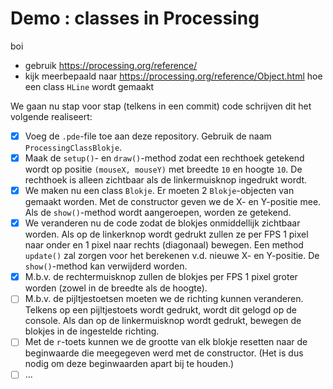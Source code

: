# Demo : classes in Processing
boi
- gebruik https://processing.org/reference/
- kijk meerbepaald naar https://processing.org/reference/Object.html hoe een class `HLine` wordt gemaakt

We gaan nu stap voor stap (telkens in een commit) code schrijven dit het volgende realiseert:

- [X] Voeg de `.pde`-file toe aan deze repository. Gebruik de naam `ProcessingClassBlokje`.
- [X] Maak de `setup()`- en `draw()`-method zodat een rechthoek getekend wordt op positie `(mouseX, mouseY)` met breedte `10` en hoogte `10`. De rechthoek is alleen zichtbaar als de linkermuisknop ingedrukt wordt.
- [X] We maken nu een class `Blokje`. Er moeten 2 `Blokje`-objecten van gemaakt worden. Met de constructor geven we de X- en Y-positie mee. Als de `show()`-method wordt aangeroepen, worden ze getekend.
- [X] We veranderen nu de code zodat de blokjes onmiddellijk zichtbaar worden. Als op de linkerknop wordt gedrukt zullen ze per FPS 1 pixel naar onder en 1 pixel naar rechts (diagonaal) bewegen. Een method `update()` zal zorgen voor het berekenen v.d. nieuwe X- en Y-positie. De `show()`-method kan verwijderd worden.
- [X] M.b.v. de rechtermuisknop zullen de blokjes per FPS 1 pixel groter worden (zowel in de breedte als de hoogte).
- [ ] M.b.v. de pijltjestoetsen moeten we de richting kunnen veranderen. Telkens op een pijltjestoets wordt gedrukt, wordt dit gelogd op de console. Als dan op de linkermuisknop wordt gedrukt, bewegen de blokjes in de ingestelde richting.
- [ ] Met de `r`-toets kunnen we de grootte van elk blokje resetten naar de beginwaarde die meegegeven werd met de constructor. (Het is dus nodig om deze beginwaarden apart bij te houden.)
- [ ] ...
